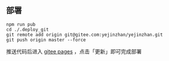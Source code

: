 ## 部署
```shell
npm run pub
cd ./.deploy_git
git remote add origin git@gitee.com:yejinzhan/yejinzhan.git
git push origin master --force
```

推送代码后进入 [gitee pages](https://gitee.com/yejinzhan/yejinzhan/pages) ，点击「更新」即可完成部署
